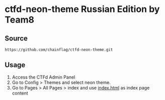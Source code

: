 # ctfd-neon-theme Russian Edition by Team8

## Source
```
https://github.com/chainflag/ctfd-neon-theme.git
```

## Usage
1. Access the CTFd Admin Panel
2. Go to Config > Themes and select neon theme.
3. Go to Pages > All Pages > index and use [index.html](https://github.com/chainflag/ctfd-neon-theme/blob/main/templates/index.html) as index page content
